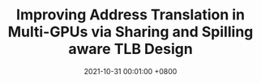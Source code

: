 ---
title:          "<strong>Improving Address Translation in Multi-GPUs via Sharing and Spilling aware TLB Design</strong>"
cover_text:     "<strong>MICRO 2021</strong>"
date:           2021-10-31 00:01:00 +0800
selected:       true
pub:            "In Proceedings of the 54th IEEE/ACM International Symposium on Microarchitecture"
pub_date:       "2021"

authors:
  - <strong><u>Bingyao Li</u></strong>, Jieming Yin, Youtao Zhang, and Xulong Tang
---